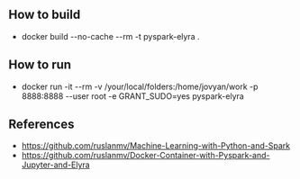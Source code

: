 ## How to build
- docker build --no-cache --rm -t pyspark-elyra .

## How to run

- docker run -it --rm -v /your/local/folders:/home/jovyan/work -p 8888:8888 --user root -e GRANT_SUDO=yes pyspark-elyra

## References
- https://github.com/ruslanmv/Machine-Learning-with-Python-and-Spark
- https://github.com/ruslanmv/Docker-Container-with-Pyspark-and-Jupyter-and-Elyra

